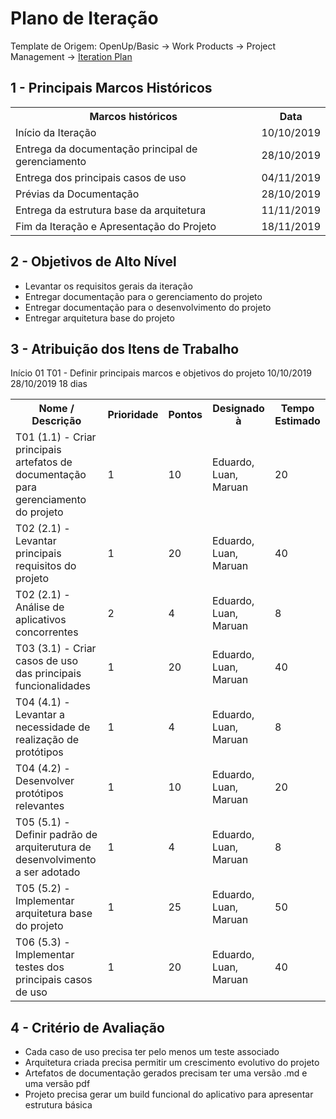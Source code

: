 # Plano de Iteração

Template de Origem: OpenUp/Basic -> Work Products -> Project Management -> [Iteration Plan](http://ndpsoftware.com/OpenUpBasic/openup_basic/guidances/templates/resources/iteration_plan.dot)

## 1 - Principais Marcos Históricos

<table>
    <tr>
        <th>Marcos históricos</th>
        <th>Data</th>
    </tr>
    <tr>
        <td>Início da Iteração</td>
        <td>10/10/2019</td>
    </tr>
    <tr>
        <td>Entrega da documentação principal de gerenciamento</td>
        <td>28/10/2019</td>
    </tr>
    <tr>
        <td>Entrega dos principais casos de uso</td>
        <td>04/11/2019</td>
    </tr>
    <tr>
        <td>Prévias da Documentação</td>
        <td>28/10/2019</td>
    </tr>
    <tr>
        <td>Entrega da estrutura base da arquitetura</td>
        <td>11/11/2019</td>
    </tr>
    <tr>
        <td>Fim da Iteração e Apresentação do Projeto</td>
        <td>18/11/2019</td>
    </tr>
</table>

## 2 - Objetivos de Alto Nível

* Levantar os requisitos gerais da iteração
* Entregar documentação para o gerenciamento do projeto
* Entregar documentação para o desenvolvimento do projeto
* Entregar arquitetura base do projeto

## 3 - Atribuição dos Itens de Trabalho

<tr>
        <td>Início</td>
        <td>01</td>
        <td>T01 - Definir principais marcos e objetivos do projeto</td>
        <td>10/10/2019</br>28/10/2019</td>
        <td>18 dias</td>
    </tr>

<table>
    <tr>
        <th>Nome / Descrição</th>
        <th>Prioridade</th>
        <th>Pontos</th>
        <th>Designado à</th>
        <th>Tempo Estimado</th>
    </tr>
    <tr>
        <td>T01 (1.1) - Criar principais artefatos de documentação para gerenciamento do projeto</td>
        <td>1</td>
        <td>10</td>
        <td>Eduardo, Luan, Maruan</td>
        <td>20</td>
    </tr>
    <tr>
        <td>T02 (2.1) - Levantar principais requisitos do projeto</td>
        <td>1</td>
        <td>20</td>
        <td>Eduardo, Luan, Maruan</td>
        <td>40</td>
    </tr>
    <tr>
        <td>T02 (2.1) - Análise de aplicativos concorrentes</td>
        <td>2</td>
        <td>4</td>
        <td>Eduardo, Luan, Maruan</td>
        <td>8</td>
    </tr>   
    <tr>
        <td>T03 (3.1) - Criar casos de uso das principais funcionalidades</td>
        <td>1</td>
        <td>20</td>
        <td>Eduardo, Luan, Maruan</td>
        <td>40</td>
    </tr>
    <tr>
        <td>T04 (4.1) - Levantar a necessidade de realização de protótipos</td>
        <td>1</td>
        <td>4</td>
        <td>Eduardo, Luan, Maruan</td>
        <td>8</td>
    </tr>
    <tr>
        <td>T04 (4.2) - Desenvolver protótipos relevantes</td>
        <td>1</td>
        <td>10</td>
        <td>Eduardo, Luan, Maruan</td>
        <td>20</td>
    </tr>
    <tr>
        <td>T05 (5.1) - Definir padrão de arquiterutura de desenvolvimento a ser adotado</td>
        <td>1</td>
        <td>4</td>
        <td>Eduardo, Luan, Maruan</td>
        <td>8</td>
    </tr>
    <tr>
        <td>T05 (5.2) - Implementar arquitetura base do projeto</td>
        <td>1</td>
        <td>25</td>
        <td>Eduardo, Luan, Maruan</td>
        <td>50</td>
    </tr>
    <tr>
        <td>T06 (5.3) - Implementar testes dos principais casos de uso</td>
        <td>1</td>
        <td>20</td>
        <td>Eduardo, Luan, Maruan</td>
        <td>40</td>
    </tr>
</table>

## 4 - Critério de Avaliação
* Cada caso de uso precisa ter pelo menos um teste associado
* Arquitetura criada precisa permitir um crescimento evolutivo do projeto
* Artefatos de documentação gerados precisam ter uma versão .md e uma versão pdf
* Projeto precisa gerar um build funcional do aplicativo para apresentar estrutura básica